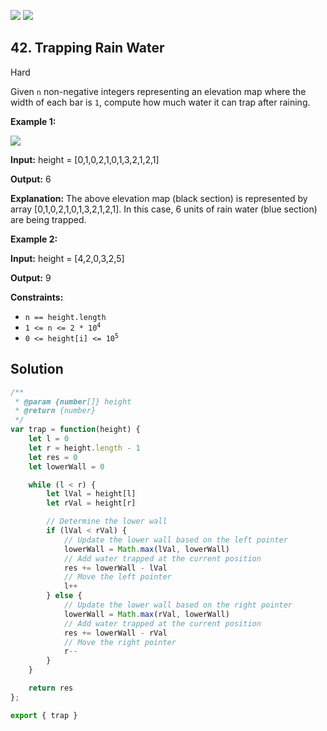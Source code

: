 [![](https://img.shields.io/github/stars/javadev/LeetCode-in-All?label=Stars&style=flat-square)](https://github.com/javadev/LeetCode-in-All)
[![](https://img.shields.io/github/forks/javadev/LeetCode-in-All?label=Fork%20me%20on%20GitHub%20&style=flat-square)](https://github.com/javadev/LeetCode-in-All/fork)

## 42\. Trapping Rain Water

Hard

Given `n` non-negative integers representing an elevation map where the width of each bar is `1`, compute how much water it can trap after raining.

**Example 1:**

![](https://assets.leetcode.com/uploads/2018/10/22/rainwatertrap.png)

**Input:** height = [0,1,0,2,1,0,1,3,2,1,2,1]

**Output:** 6

**Explanation:** The above elevation map (black section) is represented by array [0,1,0,2,1,0,1,3,2,1,2,1]. In this case, 6 units of rain water (blue section) are being trapped.

**Example 2:**

**Input:** height = [4,2,0,3,2,5]

**Output:** 9

**Constraints:**

*   `n == height.length`
*   <code>1 <= n <= 2 * 10<sup>4</sup></code>
*   <code>0 <= height[i] <= 10<sup>5</sup></code>

## Solution

```javascript
/**
 * @param {number[]} height
 * @return {number}
 */
var trap = function(height) {
    let l = 0
    let r = height.length - 1
    let res = 0
    let lowerWall = 0

    while (l < r) {
        let lVal = height[l]
        let rVal = height[r]

        // Determine the lower wall
        if (lVal < rVal) {
            // Update the lower wall based on the left pointer
            lowerWall = Math.max(lVal, lowerWall)
            // Add water trapped at the current position
            res += lowerWall - lVal
            // Move the left pointer
            l++
        } else {
            // Update the lower wall based on the right pointer
            lowerWall = Math.max(rVal, lowerWall)
            // Add water trapped at the current position
            res += lowerWall - rVal
            // Move the right pointer
            r--
        }
    }

    return res
};

export { trap }
```